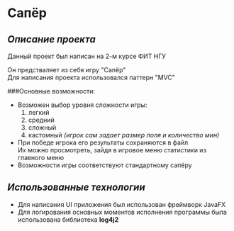 Сапёр
=

***Описание проекта***
-
Данный проект был написан на 2-м курсе ФИТ НГУ<br>

Он предстваляет из себя игру "Сапёр"<br>
Для написания проекта использовался паттерн "MVC"


###Основные возможности:
* Возможен выбор уровня сложности игры: 
  1) легкий
  2) средний
  3) сложный
  4) кастомный *(игрок сам задает размер поля и количество мин)*
* При победе игрока его результаты сохраняются в файл<br>
Их можно просмотреть, зайдя в игровое меню статистики из главного меню
* Возможности игры соответствуют стандартному сапёру

***Использованные технологии***
-
* Для написания UI приложения был использован фреймворк JavaFX
* Для логирования основных моментов исполнения программы была использована
  библиотека **log4j2**
